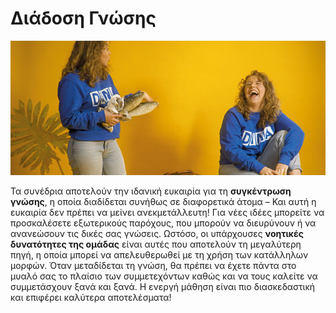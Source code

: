 # Διάδοση Γνώσης



![](../../.gitbook/assets/gitbook_forum_750x32.jpg)

Τα συνέδρια αποτελούν την ιδανική ευκαιρία για τη **συγκέντρωση γνώσης**, η οποία διαδίδεται συνήθως σε διαφορετικά άτομα – Και αυτή η ευκαιρία δεν πρέπει να μείνει ανεκμετάλλευτη! Για νέες ιδέες μπορείτε να προσκαλέσετε εξωτερικούς παρόχους, που μπορούν να διευρύνουν ή να ανανεώσουν τις δικές σας γνώσεις. Ωστόσο, οι υπάρχουσες **νοητικές δυνατότητες της ομάδας** είναι αυτές που αποτελούν τη μεγαλύτερη πηγή, η οποία μπορεί να απελευθερωθεί με τη χρήση των κατάλληλων μορφών. Όταν μεταδίδεται τη γνώση, θα πρέπει να έχετε πάντα στο μυαλό σας το πλαίσιο των συμμετεχόντων καθώς και να τους καλείτε να συμμετάσχουν ξανά και ξανά. Η ενεργή μάθηση είναι πιο διασκεδαστική και επιφέρει καλύτερα αποτελέσματα!

